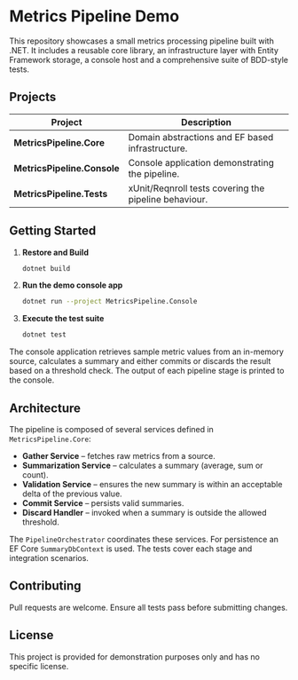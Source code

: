 # Metrics Pipeline Demo

This repository showcases a small metrics processing pipeline built with .NET. It includes a reusable core library, an infrastructure layer with Entity Framework storage, a console host and a comprehensive suite of BDD-style tests.

## Projects

| Project | Description |
|---------|-------------|
| **MetricsPipeline.Core** | Domain abstractions and EF based infrastructure. |
| **MetricsPipeline.Console** | Console application demonstrating the pipeline. |
| **MetricsPipeline.Tests** | xUnit/Reqnroll tests covering the pipeline behaviour. |

## Getting Started

1. **Restore and Build**
   ```bash
   dotnet build
   ```
2. **Run the demo console app**
   ```bash
   dotnet run --project MetricsPipeline.Console
   ```
3. **Execute the test suite**
   ```bash
   dotnet test
   ```

The console application retrieves sample metric values from an in-memory source, calculates a summary and either commits or discards the result based on a threshold check. The output of each pipeline stage is printed to the console.

## Architecture

The pipeline is composed of several services defined in `MetricsPipeline.Core`:

- **Gather Service** – fetches raw metrics from a source.
- **Summarization Service** – calculates a summary (average, sum or count).
- **Validation Service** – ensures the new summary is within an acceptable delta of the previous value.
- **Commit Service** – persists valid summaries.
- **Discard Handler** – invoked when a summary is outside the allowed threshold.

The `PipelineOrchestrator` coordinates these services. For persistence an EF Core `SummaryDbContext` is used. The tests cover each stage and integration scenarios.

## Contributing

Pull requests are welcome. Ensure all tests pass before submitting changes.

## License

This project is provided for demonstration purposes only and has no specific license.
